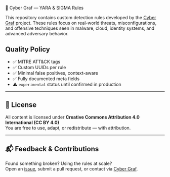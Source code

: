 🧬 Cyber Graf — YARA & SIGMA Rules

This repository contains custom detection rules developed by the [Cyber Graf](https://t.me/cyber_graf) project. 
These rules focus on real-world threats, misconfigurations, and offensive techniques seen in malware, cloud, identity systems, and advanced adversary behavior.

## Quality Policy

- ✅ MITRE ATT&CK tags  
- ✅ Custom UUIDs per rule  
- ✅ Minimal false positives, context-aware  
- ✅ Fully documented meta fields  
- ⚠️ `experimental` status until confirmed in production

---

## 📄 License

All content is licensed under **Creative Commons Attribution 4.0 International (CC BY 4.0)**  
You are free to use, adapt, or redistribute — with attribution.

---

## 📬 Feedback & Contributions

Found something broken? Using the rules at scale?  
Open an [issue](https://github.com/Cyber-Graf/yara-sigma-rules/issues), submit a pull request, or contact via [Cyber Graf](https://t.me/cyber_graf).
